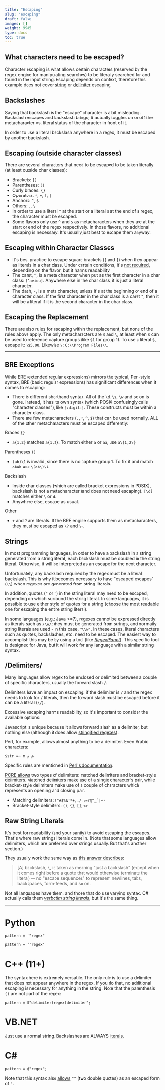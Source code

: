 ```yaml
---
title: "Escaping"
slug: "escaping"
draft: false
images: []
weight: 9985
type: docs
toc: true
---
```


## What characters need to be escaped?
Character escaping is what allows certain characters (reserved by the regex engine for manipulating searches) to be literally searched for and found in the input string. Escaping depends on context, therefore this example does not cover [string][1] or [delimiter][1] escaping.

Backslashes
---
Saying that backslash is the "escape" character is a bit misleading. Backslash escapes and backslash brings; it actually toggles on or off the metacharacter vs. literal status of the character in front of it.

In order to use a literal backslash anywhere in a regex, it must be escaped by another backslash.

Escaping (outside character classes)
---
There are several characters that need to be escaped to be taken literally (at least outside char classes):

- Brackets: `[]`
- Parentheses: `()`
- Curly braces: `{}`
- Operators: `*`, `+`, `?`, `|`
- Anchors: `^`, `$`
- Others: `.`, `\`
 - In order to use a literal `^` at the start or a literal `$` at the end of a regex, the character must be escaped.
 - Some flavors only use `^` and `$` as metacharacters when they are at the start or end of the regex respectively. In those flavors, no additional escaping is necessary. It's usually just best to escape them anyway.



Escaping within Character Classes
---
- It's best practice to escape square brackets (`[` and `]`) when they appear as literals in a char class. Under certain conditions, it's [not required, depending on the flavor](http://codegolf.stackexchange.com/a/47435), but it harms readability.
- The caret, `^`, is  a meta character when put as the first character in a char class: `[^aeiou]`. Anywhere else in the char class, it is just a literal character.
- The dash, `-`, is a meta character, unless it's at the beginning or end of a character class. If the first character in the char class is a caret `^`, then it will be a literal if it is the second character in the char class.

Escaping the Replacement
---
There are also rules for escaping within the replacement, but none of the rules above apply. The only metacharacters are `$` and `\`, at least when `$` can be used to reference capture groups (like `$1` for group 1). To use a literal `$`, escape it: `\$5.00`. Likewise `\`: `C:\\Program Files\\`.

----


BRE Exceptions
---
While ERE (extended regular expressions) mirrors the typical, Perl-style syntax, BRE (basic regular expressions) has significant differences when it comes to escaping:

- There is different shorthand syntax. All of the `\d`, `\s`, `\w` and so on is gone. Instead, it has its own syntax (which POSIX confusingly calls "character classes"), like `[:digit:]`. These constructs must be within a character class.
- There are few metacharacters (`.`, `*`, `^`, `$`) that can be used normally. ALL of the other metacharacters must be escaped differently:

Braces `{}`
- `a{1,2}` matches `a{1,2}`. To match either `a` or `aa`, use `a\{1,2\}`

Parentheses `()`
- `(ab)\1` is invalid, since there is no capture group 1. To fix it and match `abab` use `\(ab\)\1`

Backslash
- Inside char classes (which are called bracket expressions in POSIX), backslash is not a metacharacter (and does not need escaping). `[\d]` matches either `\` or `d`.
- Anywhere else, escape as usual.

Other
- `+` and `?` are literals. If the BRE engine supports them as metacharacters, they must be escaped as `\?` and `\+`.


  [1]: https://www.wikiod.com/regex/escaping#/Delimiters/

## Strings
In most programming languages, in order to have a backslash in a string generated from a string literal, each backslash must be doubled in the string literal. Otherwise, it will be interpreted as an escape for the next character. 

Unfortunately, any backslash required by the regex must be a literal backslash. This is why it becomes necessary to have "escaped escapes" (`\\`) when regexes are generated from string literals.

In addition, quotes (`"` or `'`) in the string literal may need to be escaped, depending on which surround the string literal. In some languages, it is possible to use either style of quotes for a string (choose the most readable one for escaping the entire string literal).

In some languages (e.g.: Java <=7), regexes cannot be expressed directly as literals such as `/\w/`; they must be generated from strings, and normally string literals are used - in this case, `"\\w"`. In these cases, literal characters such as quotes, backslashes, etc. need to be escaped. The easiest way to accomplish this may be by using a tool (like [*RegexPlanet*](http://www.regexplanet.com/advanced/java/index.html)). This specific tool is designed for Java, but it will work for any language with a similar string syntax.

## /Delimiters/
Many languages allow regex to be enclosed or delimited between a couple of specific characters, usually the forward slash `/`.

Delimiters have an impact on escaping: if the delimiter is `/` and the regex needs to look for `/` literals, then the forward slash must be escaped before it can be a literal (`\/`).

Excessive escaping harms readability, so it's important to consider the available options:


Javascript is unique because it allows forward slash as a delimiter, but nothing else (although it does allow [stringified regexes](http://stackoverflow.com/questions/23438047)).


<!-- if version <Perl> [gte 1] -->
Perl, for example, allows almost anything to be a delimiter. Even Arabic characters:

    $str =~ m ش ش

Specific rules are mentioned in [Perl's documentation](http://perldoc.perl.org/perlop.html#Regexp-Quote-Like-Operators).
<!-- end version if -->


[PCRE allows](http://php.net/manual/en/regexp.reference.delimiters.php) two types of delimiters: matched delimiters and bracket-style delimiters. Matched delimiters make use of a single character's pair, while bracket-style delimiters make use of a couple of characters which represents an opening and closing pair.

- Matching delimiters: ``!"#$%&'*+,./:;=?@^_`|~-``
- Bracket-style delimiters: `()`, `{}`, `[]`, `<>`



## Raw String Literals
It's best for readability (and your sanity) to avoid escaping the escapes. That's where raw strings literals come in. (Note that some languages allow delimiters, which are preferred over strings usually. But that's another section.)

They usually work the same way as [this answer describes](http://stackoverflow.com/a/2081708/6083675):

>[A] backslash, `\`, is taken as meaning "just a backslash" (except when it comes right before a quote that would otherwise terminate the literal) -- no "escape sequences" to represent newlines, tabs, backspaces, form-feeds, and so on. 

Not all languages have them, and those that do use varying syntax. C# actually calls them [*verbatim string literals*](https://msdn.microsoft.com/en-us/library/ms228362.aspx#Anchor_3), but it's the same thing.

-----

# Python
<!-- language: lang-py -->
    pattern = r"regex"

<!---->

    pattern = r'regex'


# C++ (11+)
<!-- language: lang-c++ -->

The syntax here is extremely versatile. The only rule is to use a delimiter that does not appear anywhere in the regex. If you do that, no additional escaping is necessary for anything in the string. Note that the parenthesis `()` are not part of the regex:

    pattern = R"delimiter(regex)delimiter";

# VB.NET

Just use a normal string. Backslashes are ALWAYS [literals](http://stackoverflow.com/a/13155483/6083675). 

# C#
<!-- language: lang-c# -->

    pattern = @"regex";

Note that this syntax also [allows](https://msdn.microsoft.com/en-us/library/362314fe.aspx) `""` (two double quotes) as an escaped form of `"`.

